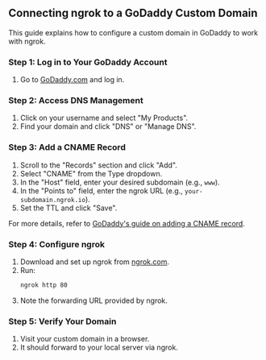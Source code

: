 ## Connecting ngrok to a GoDaddy Custom Domain

This guide explains how to configure a custom domain in GoDaddy to work with ngrok.

### Step 1: Log in to Your GoDaddy Account
1. Go to [GoDaddy.com](https://www.godaddy.com) and log in.

### Step 2: Access DNS Management
1. Click on your username and select "My Products".
2. Find your domain and click "DNS" or "Manage DNS".

### Step 3: Add a CNAME Record
1. Scroll to the "Records" section and click "Add".
2. Select "CNAME" from the Type dropdown.
3. In the "Host" field, enter your desired subdomain (e.g., `www`).
4. In the "Points to" field, enter the ngrok URL (e.g., `your-subdomain.ngrok.io`).
5. Set the TTL and click "Save".

For more details, refer to [GoDaddy's guide on adding a CNAME record](https://www.godaddy.com/help/add-a-cname-record-19236).

### Step 4: Configure ngrok
1. Download and set up ngrok from [ngrok.com](https://ngrok.com).
2. Run:
    ```sh
    ngrok http 80
    ```
3. Note the forwarding URL provided by ngrok.

### Step 5: Verify Your Domain
1. Visit your custom domain in a browser.
2. It should forward to your local server via ngrok.
